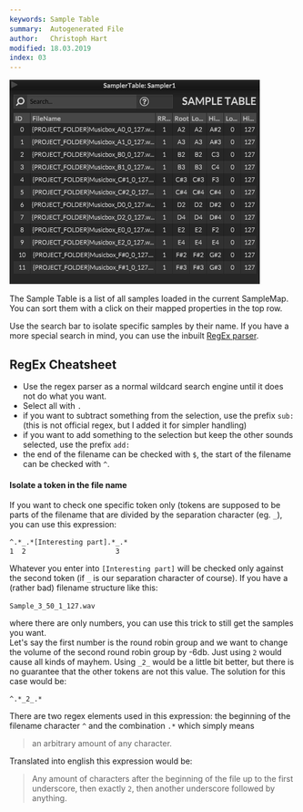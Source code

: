 ```yaml
---
keywords: Sample Table
summary:  Autogenerated File
author:   Christoph Hart
modified: 18.03.2019
index: 03
---
```

![sampler-table](/images/interface/sampler-table.png) 

The Sample Table is a list of all samples loaded in the current SampleMap. You can sort them with a click on their mapped properties in the top row. 

Use the search bar to isolate specific samples by their name. If you have a more special search in mind, you can use the inbuilt [RegEx parser](https://en.wikipedia.org/wiki/Regular_expression).


## RegEx Cheatsheet
- Use the regex parser as a normal wildcard search engine until it does not do what you want.
- Select all with `.`
- if you want to subtract something from the selection, use the prefix `sub:` (this is not official regex, but I added it for simpler handling)
- if you want to add something to the selection but keep the other sounds selected, use the prefix `add:`
- the end of the filename can be checked with `$`, the start of the filename can be checked with `^`.


#### Isolate a token in the file name
If you want to check one specific token only (tokens are supposed to be parts of the filename that are divided by the separation character (eg. `_`), you can use this expression:

```
^.*_.*[Interesting part].*_.*
1  2                      3
```

Whatever you enter into `[Interesting part]` will be checked only against the second token (if `_` is our separation character of course). If you have a (rather bad) filename structure like this:

`Sample_3_50_1_127.wav`

where there are only numbers, you can use this trick to still get the samples you want.  
Let's say the first number is the round robin group and we want to change the volume of the second round robin group by -6db. Just using `2` would cause all kinds of mayhem. Using `_2_` would be a little bit better, but there is no guarantee that the other tokens are not this value. The solution for this case would be:

```
^.*_2_.*
```

There are two regex elements used in this expression: the beginning of the filename character `^` and the combination `.*` which simply means
> an arbitrary amount of any character.

Translated into english this expression would be:
> Any amount of characters after the beginning of the file up to the first underscore, then exactly `2`, then another underscore followed by anything.